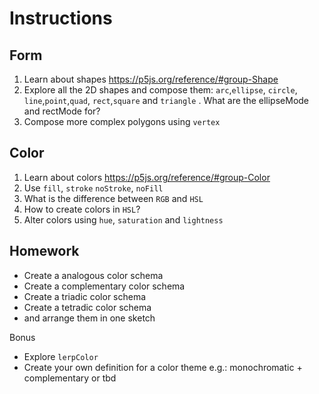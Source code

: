 # Instructions  

## Form

1. Learn about shapes https://p5js.org/reference/#group-Shape
2. Explore all the 2D shapes and compose them: `arc`,`ellipse`, `circle`, `line`,`point`,`quad`, `rect`,`square` and `triangle`
. What are the ellipseMode and rectMode for?
3. Compose more complex polygons using `vertex`

## Color

1. Learn about colors https://p5js.org/reference/#group-Color
2. Use `fill`, `stroke` `noStroke`, `noFill`
3. What is the difference between `RGB` and `HSL`
4. How to create colors in `HSL`?
5. Alter colors using `hue`, `saturation` and `lightness`

## Homework

- Create a analogous color schema
- Create a complementary color schema
- Create a triadic color schema
- Create a tetradic color schema
- and arrange them in one sketch

Bonus

- Explore `lerpColor`
- Create your own definition for a color theme e.g.: monochromatic + complementary or tbd